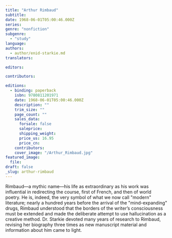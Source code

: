 ```yaml
---
title: "Arthur Rimbaud"
subtitle:
date: 1968-06-01T05:00:46.000Z
series:
genre: "nonfiction"
subgenre:
  - "study"
language:
authors:
  - author/enid-starkie.md
translators:

editors:

contributors:

editions:
  - binding: paperback
    isbn: 9780811201971
    date: 1968-06-01T05:00:46.000Z
    description: ""
    trim_size: ""
    page_count: ""
    sales_data:
      forsale: false
      saleprice:
      shipping_weight:
      price_us: 16.95
      price_cn:
    contributors:
    cover_image: "/Arthur_Rimbaud.jpg"
featured_image:
  file:
draft: false
_slug: arthur-rimbaud
---
```


Rimbaud––a mythic name––his life as extraordinary as his work was influential in redirecting the course, first of French, and then of world poetry. He is, indeed, the very symbol of what we now call "modern" literature; nearly a hundred years before the arrival of the "mind-expanding" drugs, Rimbaud understood that the borders of the writer’s consciousness must be extended and made the deliberate attempt to use hallucination as a creative method. Dr. Starkie devoted many years of research to Rimbaud, revising her biography three times as new manuscript material and information about him came to light.

